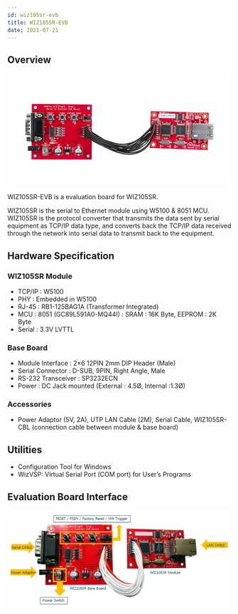 ```yaml
---
id: wiz105sr-evb
title: WIZ105SR-EVB
date: 2021-07-21
---
```


## Overview

![](/img/products/wiz105sr/ShopDtl_1065_20150108162433.jpg)

WIZ105SR-EVB is a evaluation board for WIZ105SR.

WIZ105SR is the serial to Ethernet module using W5100 & 8051 MCU. WIZ105SR is the protocol converter that transmits the data sent by serial equipment as TCP/IP data type, and converts back the TCP/IP data received through the network into serial data to transmit back to the equipment.

## Hardware Specification

### WIZ105SR Module

- TCP/IP : W5100
- PHY : Embedded in W5100
- RJ-45 : RB1-125BAG1A (Transformer Integrated)
- MCU : 8051 (GC89L591A0-MQ44I) : SRAM : 16K Byte, EEPROM : 2K Byte
- Serial : 3.3V LVTTL

### Base Board

- Module Interface : 2×6 12PIN 2mm DIP Header (Male)
- Serial Connector : D-SUB, 9PIN, Right Angle, Male
- RS-232 Transceiver : SP3232ECN
- Power : DC Jack mounted (External : 4.5Ø, Internal :1.3Ø)

### Accessories

- Power Adaptor (5V, 2A), UTP LAN Cable (2M), Serial Cable, WIZ105SR-CBL (connection cable between module & base board)

## Utilities

- Configuration Tool for Windows
- WizVSP: Virtual Serial Port (COM port) for User’s Programs

## Evaluation Board Interface

![](/img/products/wiz105sr/140626_73501.jpg)